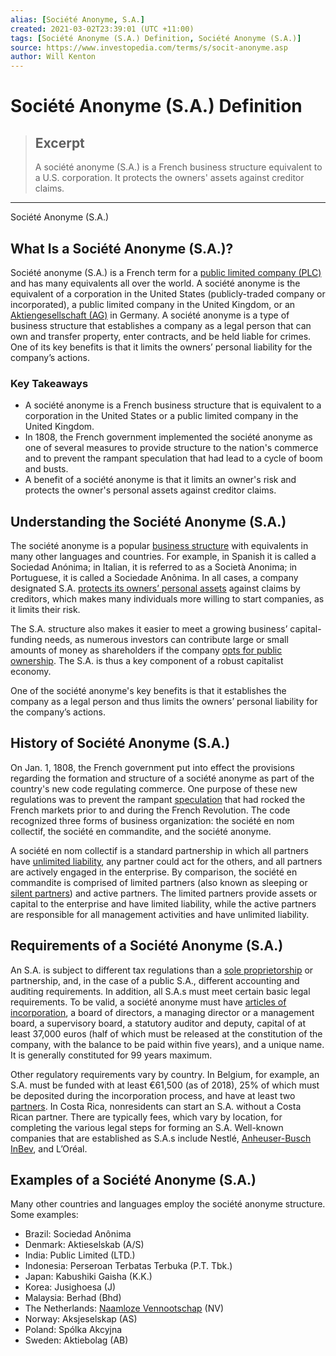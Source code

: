 ```yaml
---
alias: [Société Anonyme, S.A.]
created: 2021-03-02T23:39:01 (UTC +11:00)
tags: [Société Anonyme (S.A.) Definition, Société Anonyme (S.A.)]
source: https://www.investopedia.com/terms/s/socit-anonyme.asp
author: Will Kenton
---
```


# Société Anonyme (S.A.) Definition

> ## Excerpt
> A société anonyme (S.A.) is a French business structure equivalent to a U.S. corporation. It protects the owners' assets against creditor claims.

---

Société Anonyme (S.A.)
## What Is a Société Anonyme (S.A.)?

Société anonyme (S.A.) is a French term for a [public limited company (PLC)](https://www.investopedia.com/terms/p/plc.asp) and has many equivalents all over the world. A société anonyme is the equivalent of a corporation in the United States (publicly-traded company or incorporated), a public limited company in the United Kingdom, or an [Aktiengesellschaft (AG)](https://www.investopedia.com/terms/a/ag-aktiengesellschaft.asp) in Germany. A société anonyme is a type of business structure that establishes a company as a legal person that can own and transfer property, enter contracts, and be held liable for crimes. One of its key benefits is that it limits the owners’ personal liability for the company’s actions.

### Key Takeaways

-   A société anonyme is a French business structure that is equivalent to a corporation in the United States or a public limited company in the United Kingdom.
-   In 1808, the French government implemented the société anonyme as one of several measures to provide structure to the nation's commerce and to prevent the rampant speculation that had lead to a cycle of boom and busts.
-   A benefit of a société anonyme is that it limits an owner's risk and protects the owner's personal assets against creditor claims.

## Understanding the Société Anonyme (S.A.)

The société anonyme is a popular [business structure](https://www.investopedia.com/ask/answers/073015/what-are-requirements-being-public-limited-company.asp) with equivalents in many other languages and countries. For example, in Spanish it is called a Sociedad Anónima; in Italian, it is referred to as a Società Anonima; in Portuguese, it is called a Sociedade Anônima. In all cases, a company designated S.A. [protects its owners’ personal assets](https://www.investopedia.com/articles/pf/08/asset-protection-business.asp) against claims by creditors, which makes many individuals more willing to start companies, as it limits their risk.

The S.A. structure also makes it easier to meet a growing business’ capital-funding needs, as numerous investors can contribute large or small amounts of money as shareholders if the company [opts for public ownership](https://www.investopedia.com/ask/answers/difference-between-publicly-and-privately-held-companies/). The S.A. is thus a key component of a robust capitalist economy.

One of the société anonyme's key benefits is that it establishes the company as a legal person and thus limits the owners’ personal liability for the company’s actions.

## History of Société Anonyme (S.A.)

On Jan. 1, 1808, the French government put into effect the provisions regarding the formation and structure of a société anonyme as part of the country's new code regulating commerce. One purpose of these new regulations was to prevent the rampant [speculation](https://www.investopedia.com/terms/s/speculation.asp) that had rocked the French markets prior to and during the French Revolution. The code recognized three forms of business organization: the société en nom collectif, the société en commandite, and the société anonyme.

A société en nom collectif is a standard partnership in which all partners have [unlimited liability](https://www.investopedia.com/terms/u/unlimited-liability.asp), any partner could act for the others, and all partners are actively engaged in the enterprise. By comparison, the société en commandite is comprised of limited partners (also known as sleeping or [silent partners](https://www.investopedia.com/terms/s/silentpartner.asp)) and active partners. The limited partners provide assets or capital to the enterprise and have limited liability, while the active partners are responsible for all management activities and have unlimited liability.

## Requirements of a Société Anonyme (S.A.)

An S.A. is subject to different tax regulations than a [sole proprietorship](https://www.investopedia.com/terms/s/soleproprietorship.asp) or partnership, and, in the case of a public S.A., different accounting and auditing requirements. In addition, all S.A.s must meet certain basic legal requirements. To be valid, a société anonyme must have [articles of incorporation](https://www.investopedia.com/terms/a/articlesofincorporation.asp), a board of directors, a managing director or a management board, a supervisory board, a statutory auditor and deputy, capital of at least 37,000 euros (half of which must be released at the constitution of the company, with the balance to be paid within five years), and a unique name. It is generally constituted for 99 years maximum.

Other regulatory requirements vary by country. In Belgium, for example, an S.A. must be funded with at least €61,500 (as of 2018), 25% of which must be deposited during the incorporation process, and have at least two [partners](https://www.investopedia.com/terms/p/partnership.asp). In Costa Rica, nonresidents can start an S.A. without a Costa Rican partner. There are typically fees, which vary by location, for completing the various legal steps for forming an S.A. Well-known companies that are established as S.A.s include Nestlé, [Anheuser-Busch InBev](https://www.investopedia.com/investing/biggest-mergers-in-history/), and L’Oréal.

## Examples of a Société Anonyme (S.A.)

Many other countries and languages employ the société anonyme structure. Some examples:

-   Brazil: Sociedad Anônima
-   Denmark: Aktieselskab (A/S)
-   India: Public Limited (LTD.)
-   Indonesia: Perseroan Terbatas Terbuka (P.T. Tbk.)
-   Japan: Kabushiki Gaisha (K.K.)
-   Korea: Jusighoesa (J)
-   Malaysia: Berhad (Bhd)
-   The Netherlands: [Naamloze Vennootschap](https://www.investopedia.com/terms/n/nv-nv-or-naamloze-vennootschap.asp) (NV)
-   Norway: Aksjeselskap (AS)
-   Poland: Spólka Akcyjna
-   Sweden: Aktiebolag (AB)
